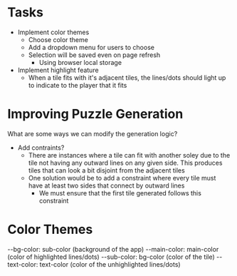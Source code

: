 # Tasks
- Implement color themes
  - Choose color theme
  - Add a dropdown menu for users to choose
  - Selection will be saved even on page refresh
    - Using browser local storage
- Implement highlight feature
  - When a tile fits with it's adjacent tiles, the lines/dots should light up to indicate to the player that it fits

# Improving Puzzle Generation
What are some ways we can modify the generation logic?

- Add contraints?
  - There are instances where a tile can fit with another soley due to the tile not having any outward lines on any given side. This produces tiles that can look a bit disjoint from the adjacent tiles
  - One solution would be to add a constraint where every tile must have at least two sides that connect by outward lines
    - We must ensure that the first tile generated follows this constraint

# Color Themes
--bg-color: sub-color (background of the app)
--main-color: main-color (color of highlighted lines/dots)
--sub-color: bg-color (color of the tile)
--text-color: text-color (color of the unhighlighted lines/dots)